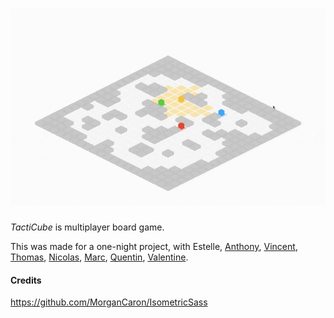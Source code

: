 # [![TactiCube](tacticube.gif)](https://yip-theodore.github.io/tactiCube/)

*TactiCube* is multiplayer board game.

This was made for a one-night project, with
Estelle,
[Anthony](https://github.com/Anthony-Thuillez),
[Vincent](https://github.com/ShonhTan),
[Thomas](https://github.com/WebbyStalker),
[Nicolas](https://github.com/WebFaker),
[Marc](https://github.com/ye-marc),
[Quentin](https://github.com/unneqit),
[Valentine](https://github.com/Vlry).

#### Credits
https://github.com/MorganCaron/IsometricSass